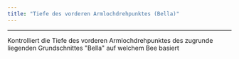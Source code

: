 ```yaml
---
title: "Tiefe des vorderen Armlochdrehpunktes (Bella)"
---
```


***

Kontrolliert die Tiefe des vorderen Armlochdrehpunktes des zugrunde liegenden Grundschnittes "Bella" auf welchem Bee basiert




